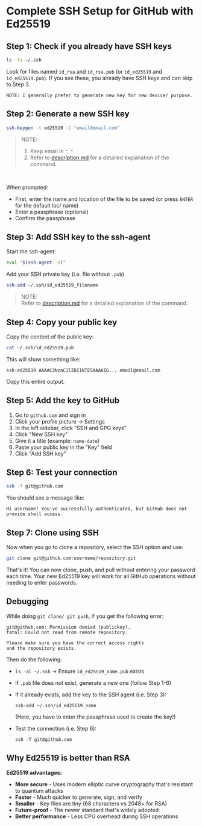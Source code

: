 # Complete SSH Setup for GitHub with Ed25519

## Step 1: Check if you already have SSH keys
```bash
ls -la ~/.ssh
```

Look for files named `id_rsa` and `id_rsa.pub` (or `id_ed25519` and `id_ed25519.pub`). If you see these, you already have SSH keys and can skip to Step 3.

```
NOTE: I generally prefer to generate new key for new device/ purpose.
```

## Step 2: Generate a new SSH key
```bash
ssh-keygen -t ed25519 -C "email@email.com"
```

> NOTE: 
> 1. Keep email in `" "` <br>
> 2. Refer to [description.md](./description.md) for a detailed explanation of the command.

<br>


When prompted:
- First, enter the name and location of the file to be saved (or press `ENTER` for the default loc/ name)
- Enter a passphrase (optional)
- Confirm the passphrase

## Step 3: Add SSH key to the ssh-agent

Start the ssh-agent:
```bash
eval "$(ssh-agent -s)"
```

Add your SSH private key (i.e. file without `.pub`)
```bash
ssh-add ~/.ssh/id_ed25519_filename
```

> NOTE:  <br>
> Refer to [description.md](./description.md) for a detailed explanation of the command.

## Step 4: Copy your public key

Copy the content of the public key:
```bash
cat ~/.ssh/id_ed25519.pub
```

This will show something like:
```
ssh-ed25519 AAAAC3NzaC1lZDI1NTE5AAAAIG... email@email.com
```

Copy this entire output.

## Step 5: Add the key to GitHub

1. Go to `github.com` and sign in
2. Click your profile picture → Settings
3. In the left sidebar, click "SSH and GPG keys"
4. Click "New SSH key"
5. Give it a title (example: `name-date`)
6. Paste your public key in the "Key" field
7. Click "Add SSH key"

## Step 6: Test your connection

```bash
ssh -T git@github.com
```

You should see a message like:
```
Hi username! You've successfully authenticated, but GitHub does not provide shell access.
```

## Step 7: Clone using SSH

Now when you go to clone a repository, select the SSH option and use:
```bash
git clone git@github.com:username/repository.git
```

That's it! You can now clone, push, and pull without entering your password each time. Your new Ed25519 key will work for all GitHub operations without needing to enter passwords.

## Debugging
While doing `git clone/ git push`, if you get the following error:
```
git@github.com: Permission denied (publickey).
fatal: Could not read from remote repository.

Please make sure you have the correct access rights
and the repository exists.
```

Then do the following: <br>
- `ls -al ~/.ssh` -> Ensure `id_ed25519_name.pub` exists
- If `.pub` file does not exist, generate a new one (follow Step 1-6)
- If it already exists, add the key to the SSH agent (i.e. Step 3):

    ```
    ssh-add ~/.ssh/id_ed25519_name
    ```
    (Here, you have to enter the passphrase used to create the key!)
- Test the connection (i.e. Step 6):

    ```
    ssh -T git@github.com
    ```

## Why Ed25519 is better than RSA

**Ed25519 advantages:**
- **More secure** - Uses modern elliptic curve cryptography that's resistant to quantum attacks
- **Faster** - Much quicker to generate, sign, and verify
- **Smaller** - Key files are tiny (68 characters vs 2048+ for RSA)
- **Future-proof** - The newer standard that's widely adopted
- **Better performance** - Less CPU overhead during SSH operations

<br>


